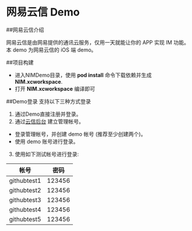 # 网易云信 Demo

##网易云信介绍

网易云信是由网易提供的通讯云服务，仅用一天就能让你的 APP 实现 IM 功能。本 demo 为网易云信的 iOS 端 demo。

##项目构建

* 进入NIMDemo目录，使用 **pod install** 命令下载依赖并生成 **NIM.xcworkspace**.
* 打开 **NIM.xcworkspace** 编译即可


##Demo登录
支持以下三种方式登录

1. 通过Demo直接注册并登录。
2.   通过[云信后台](https://app.netease.im/login) 建立管理帐号。
   * 登录管理帐号，并创建 demo 帐号 (推荐至少创建两个)。
   * 使用 demo 账号进行登录。

3. 使用如下测试帐号进行登录:



| 帐号      | 密码           | 
| ------------- |:-------------:| 
| githubtest1 | 123456 | 
| githubtest2 | 123456      |
| githubtest3 | 123456      |  
| githubtest4 | 123456     |  
| githubtest5 | 123456       |  



